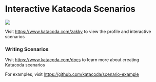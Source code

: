 # Interactive Katacoda Scenarios

[![](http://shields.katacoda.com/katacoda/zakky/count.svg)](https://www.katacoda.com/zakky "Get your profile on Katacoda.com")

Visit https://www.katacoda.com/zakky to view the profile and interactive scenarios

### Writing Scenarios
Visit https://www.katacoda.com/docs to learn more about creating Katacoda scenarios

For examples, visit https://github.com/katacoda/scenario-example
